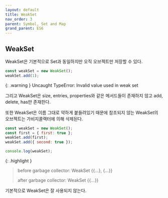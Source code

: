 ```yaml
---
layout: default
title: WeakSet
nav_order: 3
parent: Symbol, Set and Map
grand_parent: ES6
---
```


## WeakSet

WeakSet은 기본적으로 Set과 동일하지만 오직 오브젝트만 저장할 수 있다.

```js
const weakSet = new WeakSet();
weakSet.add(1);
```

{: .warning }
Uncaught TypeError: Invalid value used in weak set

그리고 WeakSet은 size, entries, properties와 같은 메서드들이 존재하지 않고 add, delete, has만 존재한다.

또한 WeakSet은 이름 그대로 약하게 붙들려있기 때문에 참조되지 않는 WeakSet의 오브젝트는 가비지콜랙터에 의해 삭제된다.

```js
const weakSet = new WeakSet();
const first = { first: true };
weakSet.add(first);
weakSet.add({ second: true });

console.log(weakSet);
```

{: .highlight }

> before garbage collector: WeakSet \{\{…\}, \{…\}\}
>
> after garbage collector: WeakSet \{\{…\}\}

기본적으로 WeakSet은 잘 사용되지 않는다.
